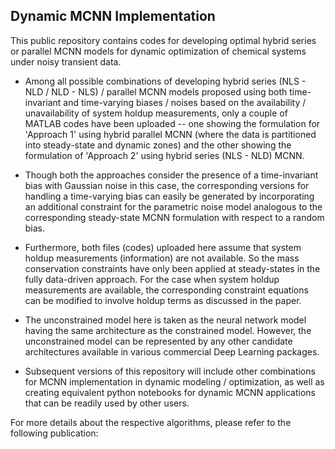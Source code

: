 ## Dynamic MCNN Implementation

This public repository contains codes for developing optimal hybrid series or parallel MCNN models for dynamic optimization of chemical systems under noisy transient data. 

* Among all possible combinations of developing hybrid series (NLS - NLD / NLD - NLS) / parallel MCNN models proposed using both time-invariant and time-varying biases / noises
based on the availability / unavailability of system holdup measurements, only a couple of MATLAB codes have been uploaded -- one showing the formulation for 'Approach 1' using
hybrid parallel MCNN (where the data is partitioned into steady-state and dynamic zones) and the other showing the formulation of 'Approach 2' using hybrid series (NLS - NLD) MCNN.

* Though both the approaches consider the presence of a time-invariant bias with Gaussian noise in this case, the corresponding versions for handling a time-varying bias can easily
be generated by incorporating an additional constraint for the parametric noise model analogous to the corresponding steady-state MCNN formulation with respect to a random bias.

* Furthermore, both files (codes) uploaded here assume that system holdup measurements (information) are not available. So the mass conservation constraints have only been applied at
steady-states in the fully data-driven approach. For the case when system holdup measurements are available, the corresponding constraint equations can be modified to involve holdup terms
as discussed in the paper.

* The unconstrained model here is taken as the neural network model having the same architecture as the constrained model. However, the unconstrained model can be represented by any other 
candidate architectures available in various commercial Deep Learning packages.

* Subsequent versions of this repository will include other combinations for MCNN implementation in dynamic modeling / optimization, as well as creating equivalent python notebooks for dynamic
MCNN applications that can be readily used by other users.

For more details about the respective algorithms, please refer to the following publication:


